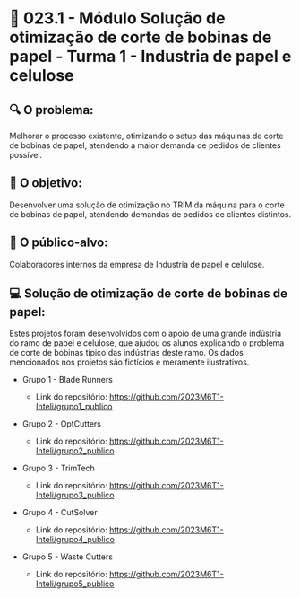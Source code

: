 # 🙋‍ 023.1 - Módulo Solução de otimização de corte de bobinas de papel - Turma 1 - Industria de papel e celulose

## 🔍 O problema:

Melhorar o processo existente, otimizando o setup das máquinas de corte de bobinas de papel, atendendo a maior demanda de pedidos de clientes possível.

## 🎯 O objetivo:

Desenvolver uma solução de otimização no TRIM da máquina para o corte de bobinas de papel, atendendo demandas de pedidos de clientes distintos.


## 🧩 O público-alvo:

Colaboradores internos da empresa de Industria de papel e celulose.


## 💻  Solução de otimização de corte de bobinas de papel:

Estes projetos foram desenvolvidos com o apoio de uma grande indústria do ramo de papel e celulose, que ajudou os alunos explicando o problema de corte de bobinas típico das indústrias deste ramo. Os dados mencionados nos projetos são fictícios e meramente ilustrativos.

- Grupo 1 - Blade Runners
  - Link do repositório: https://github.com/2023M6T1-Inteli/grupo1_publico

- Grupo 2 - OptCutters
  - Link do repositório: https://github.com/2023M6T1-Inteli/grupo2_publico

- Grupo 3 - TrimTech
  - Link do repositório: https://github.com/2023M6T1-Inteli/grupo3_publico

- Grupo 4 - CutSolver
  - Link do repositório: https://github.com/2023M6T1-Inteli/grupo4_publico

- Grupo 5 - Waste Cutters
  - Link do repositório: https://github.com/2023M6T1-Inteli/grupo5_publico
